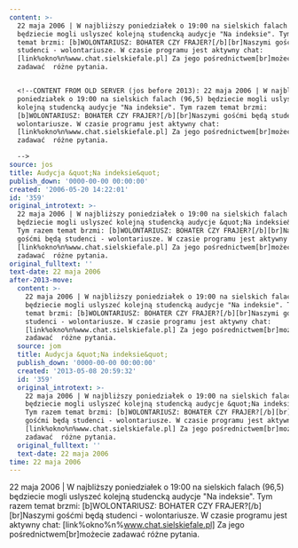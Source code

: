 ```yaml
---
content: >-
  22 maja 2006 | W najbliższy poniedziałek o 19:00 na sielskich falach (96,5)
  będziecie mogli uslyszeć kolejną studencką audycje "Na indeksie". Tym razem
  temat brzmi: [b]WOLONTARIUSZ: BOHATER CZY FRAJER?[/b][br]Naszymi gośćmi będą
  studenci - wolontariusze. W czasie programu jest aktywny chat:
  [link%okno%n%www.chat.sielskiefale.pl] Za jego pośrednictwem[br]możecie
  zadawać  różne pytania.


  <!--CONTENT FROM OLD SERVER (jos before 2013): 22 maja 2006 | W najbliższy
  poniedziałek o 19:00 na sielskich falach (96,5) będziecie mogli uslyszeć
  kolejną studencką audycje "Na indeksie". Tym razem temat brzmi:
  [b]WOLONTARIUSZ: BOHATER CZY FRAJER?[/b][br]Naszymi gośćmi będą studenci -
  wolontariusze. W czasie programu jest aktywny chat:
  [link%okno%n%www.chat.sielskiefale.pl] Za jego pośrednictwem[br]możecie
  zadawać  różne pytania.

  -->
source: jos
title: Audycja &quot;Na indeksie&quot;
publish_down: '0000-00-00 00:00:00'
created: '2006-05-20 14:22:01'
id: '359'
original_introtext: >-
  22 maja 2006 | W najbliższy poniedziałek o 19:00 na sielskich falach (96,5)
  będziecie mogli uslyszeć kolejną studencką audycje &quot;Na indeksie&quot;.
  Tym razem temat brzmi: [b]WOLONTARIUSZ: BOHATER CZY FRAJER?[/b][br]Naszymi
  gośćmi będą studenci - wolontariusze. W czasie programu jest aktywny chat:
  [link%okno%n%www.chat.sielskiefale.pl] Za jego pośrednictwem[br]możecie
  zadawać  różne pytania.
original_fulltext: ''
text-date: 22 maja 2006
after-2013-move:
  content: >-
    22 maja 2006 | W najbliższy poniedziałek o 19:00 na sielskich falach (96,5)
    będziecie mogli uslyszeć kolejną studencką audycje "Na indeksie". Tym razem
    temat brzmi: [b]WOLONTARIUSZ: BOHATER CZY FRAJER?[/b][br]Naszymi gośćmi będą
    studenci - wolontariusze. W czasie programu jest aktywny chat:
    [link%okno%n%www.chat.sielskiefale.pl] Za jego pośrednictwem[br]możecie
    zadawać  różne pytania.
  source: jom
  title: Audycja &quot;Na indeksie&quot;
  publish_down: '0000-00-00 00:00:00'
  created: '2013-05-08 20:59:32'
  id: '359'
  original_introtext: >-
    22 maja 2006 | W najbliższy poniedziałek o 19:00 na sielskich falach (96,5)
    będziecie mogli uslyszeć kolejną studencką audycje &quot;Na indeksie&quot;.
    Tym razem temat brzmi: [b]WOLONTARIUSZ: BOHATER CZY FRAJER?[/b][br]Naszymi
    gośćmi będą studenci - wolontariusze. W czasie programu jest aktywny chat:
    [link%okno%n%www.chat.sielskiefale.pl] Za jego pośrednictwem[br]możecie
    zadawać  różne pytania.
  original_fulltext: ''
  text-date: 22 maja 2006
time: 22 maja 2006
---
```

22 maja 2006 | W najbliższy poniedziałek o 19:00 na sielskich falach (96,5) będziecie mogli uslyszeć kolejną studencką audycje "Na indeksie". Tym razem temat brzmi: [b]WOLONTARIUSZ: BOHATER CZY FRAJER?[/b][br]Naszymi gośćmi będą studenci - wolontariusze. W czasie programu jest aktywny chat: [link%okno%n%www.chat.sielskiefale.pl] Za jego pośrednictwem[br]możecie zadawać  różne pytania.

<!--CONTENT FROM OLD SERVER (jos before 2013): 22 maja 2006 | W najbliższy poniedziałek o 19:00 na sielskich falach (96,5) będziecie mogli uslyszeć kolejną studencką audycje "Na indeksie". Tym razem temat brzmi: [b]WOLONTARIUSZ: BOHATER CZY FRAJER?[/b][br]Naszymi gośćmi będą studenci - wolontariusze. W czasie programu jest aktywny chat: [link%okno%n%www.chat.sielskiefale.pl] Za jego pośrednictwem[br]możecie zadawać  różne pytania.
-->

<!--{{json:{"created_date":"2006-05-20 14:22:01","publish_down":"0000-00-00 00:00:00","id":"359"}}}-->